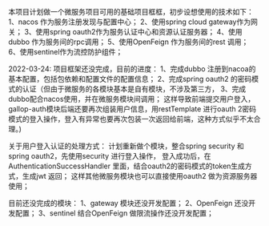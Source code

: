 本项目计划做一个微服务项目可用的基础项目框框，初步设想使用的技术如下： 
1、nacos 作为服务注册发现与配置中心； 
2、使用spring cloud gateway作为网关； 
3、使用spring oauth2作为服务认证中心和资源认证服务器； 
4、使用dubbo 作为服务间的rpc调用； 
5、使用OpenFeign 作为服务间的rest 调用； 
6、使用sentinel作为流控防护组件； 

2022-03-24: 
项目框架还没完成，目前的进度： 
1、完成dubbo 注册到nacoa的基本配置，包括包依赖和配置文件的配置信息； 
2、完成spring oauth2 的密码模式的认证（但由于微服务的各模块基本是自有模块，不涉及第三方， 
3、完成dubbo配合nacos使用，并在微服务模块间调用； 
这样导致前端提交用户登入，gallop-auth模块后端还要再次组装用户信息，用restTemplate 进行oauth
2密码模式的登入操作，登入有异常也要再次包装一次返回给前端，这种方式似乎不太合理。)

关于用户登入认证的处理方式： 
计划重新做个模块，整合spring security 和spring oauth2，先使用security 进行登入操作，
登入成功后，在AuthenticationSuccessHandler 里面，结合oauth2的密码模式的token生成方式，生成jwt 返回；
这样其他微服务模块也可以直接使用oauth2 做为资源服务器使用；

目前还没完成的模块： 
1、gateway 模块还没开发配置； 
2、OpenFeign 还没开发配置； 
3、sentinel 结合OpenFeign 做限流操作还没开发配置； 